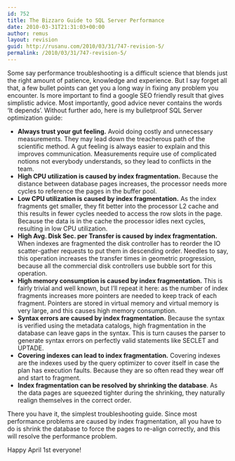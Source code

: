 ```yaml
---
id: 752
title: The Bizzaro Guide to SQL Server Performance
date: 2010-03-31T21:31:03+00:00
author: remus
layout: revision
guid: http://rusanu.com/2010/03/31/747-revision-5/
permalink: /2010/03/31/747-revision-5/
---
```

Some say performance troubleshooting is a difficult science that blends just the right amount of patience, knowledge and experience. But I say forget all that, a few bullet points can get you a long way in fixing any problem you encounter. Is more important to find a google SEO friendly result that gives simplistic advice. Most importantly, good advice never contains the words &#8216;It depends&#8217;. Without further ado, here is my bulletproof SQL Server optimization guide:

  * **Always trust your gut feeling.** Avoid doing costly and unnecessary measurements. They may lead down the treacherous path of the scientific method. A gut feeling is always easier to explain and this improves communication. Measurements require use of complicated notions not everybody understands, so they lead to conflicts in the team.
  * **High CPU utilization is caused by index fragmentation.** Because the distance between database pages increases, the processor needs more cycles to reference the pages in the buffer pool.
  * **Low CPU utilization is caused by index fragmentation.** As the index fragments get smaller, they fit better into the processor L2 cache and this results in fewer cycles needed to access the row slots in the page. Because the data is in the cache the processor idles next cycles, resulting in low CPU utilization.
  * **High Avg. Disk Sec. per Transfer is caused by index fragmentation.** When indexes are fragmented the disk controller has to reorder the IO scatter-gather requests to put them in descending order. Needles to say, this operation increases the transfer times in geometric progression, because all the commercial disk controllers use bubble sort for this operation.
  * **High memory consumption is caused by index fragmentation.** This is fairly trivial and well known, but I&#8217;ll repeat it here: as the number of index fragments increases more pointers are needed to keep track of each fragment. Pointers are stored in virtual memory and virtual memory is very large, and this causes high memory consumption.
  * **Syntax errors are caused by index fragmentation.** Because the syntax is verified using the metadata catalogs, high fragmentation in the database can leave gaps in the syntax. This is turn causes the parser to generate syntax errors on perfectly valid statements like SECLET and UPTADE.
  * **Covering indexes can lead to index fragmentation.** Covering indexes are the indexes used by the query optimizer to cover itself in case the plan has execution faults. Because they are so often read they wear off and start to fragment.
  * **Index fragmentation can be resolved by shrinking the database**. As the data pages are squeezed tighter during the shrinking, they naturally realign themselves in the correct order.

There you have it, the simplest troubleshooting guide. Since most performance problems are caused by index fragmentation, all you have to do is shrink the database to force the pages to re-align correctly, and this will resolve the performance problem.

Happy April 1st everyone!